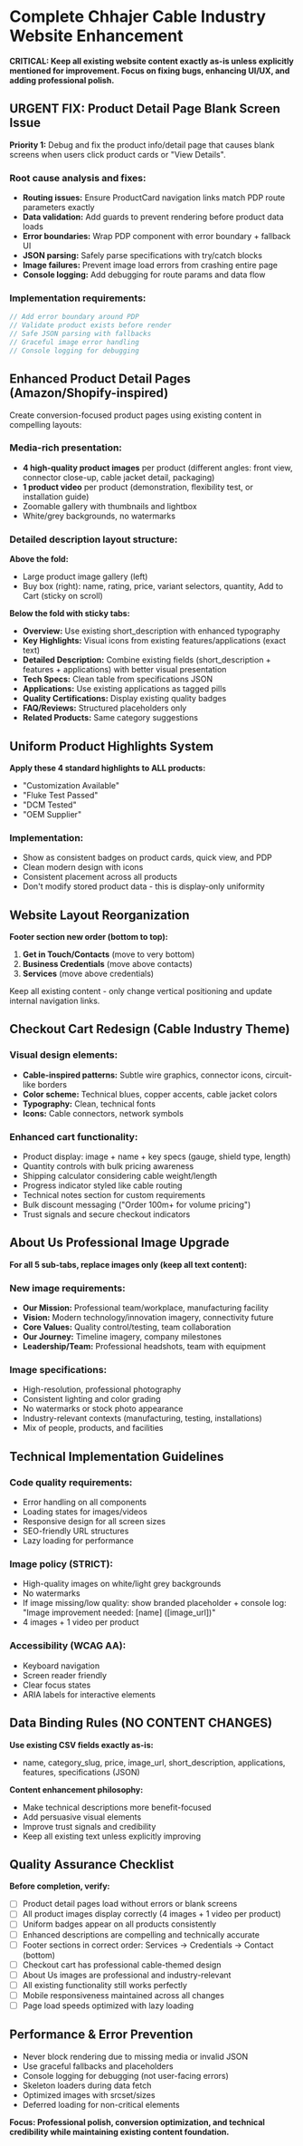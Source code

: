 # Complete Chhajer Cable Industry Website Enhancement

**CRITICAL: Keep all existing website content exactly as-is unless explicitly mentioned for improvement. Focus on fixing bugs, enhancing UI/UX, and adding professional polish.**

## URGENT FIX: Product Detail Page Blank Screen Issue

**Priority 1:** Debug and fix the product info/detail page that causes blank screens when users click product cards or "View Details".

### Root cause analysis and fixes:
- **Routing issues:** Ensure ProductCard navigation links match PDP route parameters exactly
- **Data validation:** Add guards to prevent rendering before product data loads
- **Error boundaries:** Wrap PDP component with error boundary + fallback UI
- **JSON parsing:** Safely parse specifications with try/catch blocks
- **Image failures:** Prevent image load errors from crashing entire page
- **Console logging:** Add debugging for route params and data flow

### Implementation requirements:
```javascript
// Add error boundary around PDP
// Validate product exists before render
// Safe JSON parsing with fallbacks
// Graceful image error handling
// Console logging for debugging
```

## Enhanced Product Detail Pages (Amazon/Shopify-inspired)

Create conversion-focused product pages using existing content in compelling layouts:

### Media-rich presentation:
- **4 high-quality product images** per product (different angles: front view, connector close-up, cable jacket detail, packaging)
- **1 product video** per product (demonstration, flexibility test, or installation guide)
- Zoomable gallery with thumbnails and lightbox
- White/grey backgrounds, no watermarks

### Detailed description layout structure:
**Above the fold:**
- Large product image gallery (left)
- Buy box (right): name, rating, price, variant selectors, quantity, Add to Cart (sticky on scroll)

**Below the fold with sticky tabs:**
- **Overview:** Use existing short_description with enhanced typography
- **Key Highlights:** Visual icons from existing features/applications (exact text)
- **Detailed Description:** Combine existing fields (short_description + features + applications) with better visual presentation
- **Tech Specs:** Clean table from specifications JSON
- **Applications:** Use existing applications as tagged pills
- **Quality Certifications:** Display existing quality badges
- **FAQ/Reviews:** Structured placeholders only
- **Related Products:** Same category suggestions

## Uniform Product Highlights System

**Apply these 4 standard highlights to ALL products:**
- "Customization Available"
- "Fluke Test Passed" 
- "DCM Tested"
- "OEM Supplier"

### Implementation:
- Show as consistent badges on product cards, quick view, and PDP
- Clean modern design with icons
- Consistent placement across all products
- Don't modify stored product data - this is display-only uniformity

## Website Layout Reorganization

**Footer section new order (bottom to top):**
1. **Get in Touch/Contacts** (move to very bottom)
2. **Business Credentials** (move above contacts)
3. **Services** (move above credentials)

Keep all existing content - only change vertical positioning and update internal navigation links.

## Checkout Cart Redesign (Cable Industry Theme)

### Visual design elements:
- **Cable-inspired patterns:** Subtle wire graphics, connector icons, circuit-like borders
- **Color scheme:** Technical blues, copper accents, cable jacket colors
- **Typography:** Clean, technical fonts
- **Icons:** Cable connectors, network symbols

### Enhanced cart functionality:
- Product display: image + name + key specs (gauge, shield type, length)
- Quantity controls with bulk pricing awareness
- Shipping calculator considering cable weight/length
- Progress indicator styled like cable routing
- Technical notes section for custom requirements
- Bulk discount messaging ("Order 100m+ for volume pricing")
- Trust signals and secure checkout indicators

## About Us Professional Image Upgrade

**For all 5 sub-tabs, replace images only (keep all text content):**

### New image requirements:
- **Our Mission:** Professional team/workplace, manufacturing facility
- **Vision:** Modern technology/innovation imagery, connectivity future
- **Core Values:** Quality control/testing, team collaboration
- **Our Journey:** Timeline imagery, company milestones
- **Leadership/Team:** Professional headshots, team with equipment

### Image specifications:
- High-resolution, professional photography
- Consistent lighting and color grading
- No watermarks or stock photo appearance
- Industry-relevant contexts (manufacturing, testing, installations)
- Mix of people, products, and facilities

## Technical Implementation Guidelines

### Code quality requirements:
- Error handling on all components
- Loading states for images/videos
- Responsive design for all screen sizes
- SEO-friendly URL structures
- Lazy loading for performance

### Image policy (STRICT):
- High-quality images on white/light grey backgrounds
- No watermarks
- If image missing/low quality: show branded placeholder + console log: "Image improvement needed: [name] ([image_url])"
- 4 images + 1 video per product

### Accessibility (WCAG AA):
- Keyboard navigation
- Screen reader friendly
- Clear focus states
- ARIA labels for interactive elements

## Data Binding Rules (NO CONTENT CHANGES)

**Use existing CSV fields exactly as-is:**
- name, category_slug, price, image_url, short_description, applications, features, specifications (JSON)

**Content enhancement philosophy:**
- Make technical descriptions more benefit-focused
- Add persuasive visual elements
- Improve trust signals and credibility
- Keep all existing text unless explicitly improving

## Quality Assurance Checklist

**Before completion, verify:**
- [ ] Product detail pages load without errors or blank screens
- [ ] All product images display correctly (4 images + 1 video per product)
- [ ] Uniform badges appear on all products consistently
- [ ] Enhanced descriptions are compelling and technically accurate
- [ ] Footer sections in correct order: Services → Credentials → Contact (bottom)
- [ ] Checkout cart has professional cable-themed design
- [ ] About Us images are professional and industry-relevant
- [ ] All existing functionality still works perfectly
- [ ] Mobile responsiveness maintained across all changes
- [ ] Page load speeds optimized with lazy loading

## Performance & Error Prevention

- Never block rendering due to missing media or invalid JSON
- Use graceful fallbacks and placeholders
- Console logging for debugging (not user-facing errors)
- Skeleton loaders during data fetch
- Optimized images with srcset/sizes
- Deferred loading for non-critical elements

**Focus: Professional polish, conversion optimization, and technical credibility while maintaining existing content foundation.**